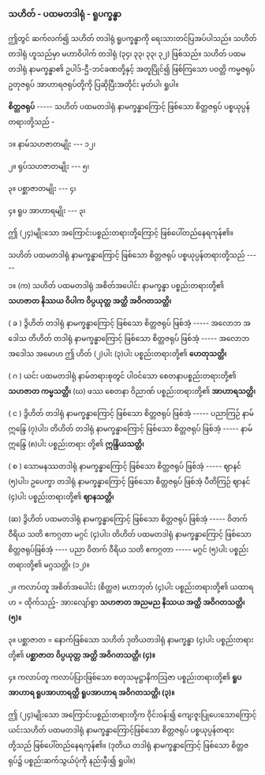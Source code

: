 ### သဟိတ် - ပထမတဒါရုံ - ရူပက္ခန္ဓာ

ဤတွင် ဆက်လက်၍ သဟိတ် တဒါရုံ ရူပက္ခန္ဓာကို ရေးသားတင်ပြအပ်ပါသည်။ သဟိတ် တဒါရုံ ဟူသည်မှာ
မဟာဝိပါက် တဒါရုံ (၃၄၊ ၃၃၊ ၃၃၊ ၃၂) ဖြစ်သည်။ သဟိတ် ပထမတဒါရုံ နာမက္ခန္ဓာ၏ ဥပါဒ်-ဌီ-ဘင်ခဏတို့နှင့်
အတူပြိုင်၍ ဖြစ်ကြသော ပဝတ္တိ ကမ္မဇရုပ် ဥတုဇရုပ် အာဟာရဇရုပ်တို့ကို ပြဆိုပြီးအတိုင်း မှတ်ပါ၊ ရှုပါ။

**စိတ္တဇရုပ်** ----- သဟိတ် ပထမတဒါရုံ နာမက္ခန္ဓာကြောင့် ဖြစ်သော စိတ္တဇရုပ် ပစ္စယုပ္ပန်တရားတို့သည် -

၁။ နာမ်သဟဇာတမျိုး --- ၁၂၊

၂။ ရုပ်သဟဇာတမျိုး --- ၅၊

၃။ ပစ္ဆာဇာတမျိုး --- ၄၊

၄။ ရူပ အာဟာရမျိုး --- ၃၊

ဤ (၂၄)မျိုးသော အကြောင်းပစ္စည်းတရားတို့ကြောင့် ဖြစ်ပေါ်တည်နေရကုန်၏။

သဟိတ် ပထမတဒါရုံ နာမက္ခန္ဓာကြောင့် ဖြစ်သော စိတ္တဇရုပ် ပစ္စယုပ္ပန်တရားတို့သည် -----

၁။ (က) သဟိတ် ပထမတဒါရုံ အစိတ်အပေါင်း နာမက္ခန္ဓာ ပစ္စည်းတရားတို့၏ **သဟဇာတ နိဿယ ဝိပါက**
**ဝိပ္ပယုတ္တ အတ္ထိ အဝိဂတသတ္တိ၊**

( ခ ) ဒွိဟိတ် တဒါရုံ နာမက္ခန္ဓာကြောင့် ဖြစ်သော စိတ္တဇရုပ် ဖြစ်အံ့ ----- အလောဘ အဒေါသ တိဟိတ်
တဒါရုံ နာမက္ခန္ဓာကြောင့် ဖြစ်သော စိတ္တဇရုပ် ဖြစ်အံ့ ----- အလောဘ အဒေါသ အမောဟ ဤ
ဟိတ် (၂)ပါး (၃)ပါး ပစ္စည်းတရားတို့၏ **ဟေတုသတ္တိ၊**

( ဂ ) ယင်း ပထမတဒါရုံ နာမ်တရားစုတွင် ပါဝင်သော စေတနာပစ္စည်းတရားတို့၏ **သဟဇာတ ကမ္မသတ္တိ၊**
(ဃ) ဖဿ စေတနာ ဝိညာဏ် ပစ္စည်းတရားတို့၏ **အာဟာရသတ္တိ၊**

( င ) ဒွိဟိတ် တဒါရုံ နာမက္ခန္ဓာကြောင့် ဖြစ်သော စိတ္တဇရုပ် ဖြစ်အံ့ ----- ပညာကြဉ် နာမ်ဣန္ဒြေ (၇)ပါး၊
တိဟိတ် တဒါရုံ နာမက္ခန္ဓာကြောင့် ဖြစ်သော စိတ္တဇရုပ် ဖြစ်အံ့ ----- နာမ်ဣန္ဒြေ (၈)ပါး ပစ္စည်းတရား
တို့၏ **ဣန္ဒြိယသတ္တိ၊**

( စ ) သောမနဿတဒါရုံ နာမက္ခန္ဓာကြောင့် ဖြစ်သော စိတ္တဇရုပ် ဖြစ်အံ့ ----- ဈာနင် (၅)ပါး၊ ဥပေက္ခာ
တဒါရုံ နာမက္ခန္ဓာကြောင့် ဖြစ်သော စိတ္တဇရုပ် ဖြစ်အံ့ ပီတိကြဉ် ဈာနင် (၄)ပါး ပစ္စည်းတရားတို့၏
**ဈာနသတ္တိ၊**

(ဆ) ဒွိဟိတ် ပထမတဒါရုံ နာမက္ခန္ဓာကြောင့် ဖြစ်သော စိတ္တဇရုပ် ဖြစ်အံ့ ----- ဝိတက် ဝီရိယ သတိ
ဧကဂ္ဂတာ မဂ္ဂင် (၄)ပါး၊ တိဟိတ် ပထမတဒါရုံ နာမက္ခန္ဓာကြောင့် ဖြစ်သော စိတ္တဇရုပ်ဖြစ်အံ့ ----
ပညာ ဝိတက် ဝီရိယ သတိ ဧကဂ္ဂတာ ----- မဂ္ဂင် (၅)ပါး ပစ္စည်းတရားတို့၏ မဂ္ဂသတ္တိ၊ (၁၂)။

၂။ ကလာပ်တူ အစိတ်အပေါင်း (စိတ္တဇ) မဟာဘုတ် (၄)ပါး ပစ္စည်းတရားတို့၏ ယထာရဟ = ထိုက်သည့်-
အားလျော်စွာ **သဟဇာတ အညမည နိဿယ အတ္ထိ အဝိဂတသတ္တိ၊ (၅)။**

၃။ ပစ္ဆာဇာတ = နောက်ဖြစ်သော သဟိတ် ဒုတိယတဒါရုံ နာမက္ခန္ဓာ (၄)ပါး ပစ္စည်းတရားတို့၏ **ပစ္ဆာဇာတ**
**ဝိပ္ပယုတ္တ အတ္ထိ အဝိဂတသတ္တိ၊ (၄)။**

၄။ ကလာပ်တူ ကလာပ်ပြားဖြစ်သော စတုသမုဋ္ဌာနိကဩဇာ ပစ္စည်းတရားတို့၏ **ရူပအာဟာရ ရူပအာဟာရတ္ထိ**
**ရူပအာဟာရ အဝိဂတသတ္တိ၊ (၃)။**

ဤ (၂၄)မျိုးသော အကြောင်းပစ္စည်းတရားတို့က ဝိုင်းဝန်း၍ ကျေးဇူးပြုပေးသောကြောင့် ယင်းသဟိတ်
ပထမတဒါရုံ နာမက္ခန္ဓာကြောင့်ဖြစ်သော စိတ္တဇရုပ် ပစ္စယုပ္ပန်တရားတို့သည် ဖြစ်ပေါ်တည်နေရကုန်၏။ (ဒုတိယ
တဒါရုံ နာမက္ခန္ဓာကြောင့် ဖြစ်သော စိတ္တဇရုပ်၌ ပစ္စည်းဆက်သွယ်ပုံကို နည်းမှီး၍ ရှုပါ။)
